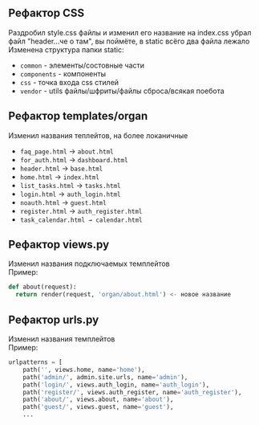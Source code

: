 ## Рефактор CSS
Раздробил style.css файлы и изменил его название на index.css убрал файл "header...че о там", вы поймёте, в static всёго два файла лежало  
Изменена структура папки static:
- ```common``` - элементы/состовные части
- ```components``` - компоненты
- ```css``` - точка входа css стилей
- ```vendor``` - utils файлы/шфриты/файлы сброса/всякая поебота

## Рефактор templates/organ
Изменил названия теплейтов, на более локаничные  

- ```faq_page.html``` → ```about.html```
- ```for_auth.html``` → ```dashboard.html```
- ```header.html``` → ```base.html```
- ```home.html``` → ```index.html```
- ```list_tasks.html``` → ```tasks.html```
- ```login.html``` → ```auth_login.html```
- ```noauth.html``` → ```guest.html```
- ```register.html``` → ```auth_register.html```
- ```task_calendar.html → calendar.html```

## Рефактор views.py
Изменил названия подключаемых темплейтов  
Пример:  
```python
def about(request):
  return render(request, 'organ/about.html') <- новое название
```

## Рефактор urls.py
Изменил названия темплейтов  
Пример:
```python
urlpatterns = [
    path('', views.home, name='home'),
    path('admin/', admin.site.urls, name='admin'),
    path('login/', views.auth_login, name='auth_login'),
    path('register/', views.auth_register, name='auth_register'),
    path('about/', views.about, name='about'),
    path('guest/', views.guest, name='guest'),
    ...
```


